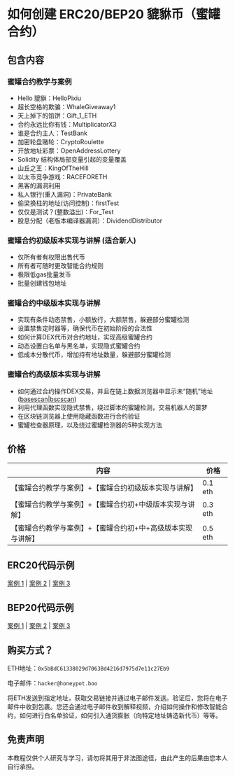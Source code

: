 # 如何创建 ERC20/BEP20 貔貅币（蜜罐合约）

## 包含内容

### 蜜罐合约教学与案例

- Hello 貔貅：HelloPixiu
- 超长空格的欺骗：WhaleGiveaway1
- 天上掉下的馅饼：Gift_1_ETH
- 合约永远比你有钱：MultiplicatorX3
- 谁是合约主人：TestBank
- 加密轮盘赌轮：CryptoRoulette
- 开放地址彩票：OpenAddressLottery
- Solidity 结构体局部变量引起的变量覆盖
- 山丘之王：KingOfTheHill
- 以太币竞争游戏：RACEFORETH
- 黑客的漏洞利用
- 私人银行(重入漏洞)：PrivateBank
- 偷梁换柱的地址(访问控制)：firstTest
- 仅仅是测试？(整数溢出)：For_Test
- 股息分配（老版本编译器漏洞）：DividendDistributor

### 蜜罐合约初级版本实现与讲解 (适合新人)

- 仅所有者有权限出售代币
- 所有者可随时更改智能合约规则
- 极限低gas批量发币
- 批量创建钱包地址

### 蜜罐合约中级版本实现与讲解

- 实现有条件动态禁售，小额放行，大额禁售，躲避部分蜜罐检测
- 设置禁售定时器等，确保代币在初始阶段的合法性
- 如何计算DEX代币对合约地址，实现高级蜜罐合约
- 动态设置白名单与黑名单，实现隐式蜜罐合约
- 低成本分散代币，增加持有地址数量，躲避部分蜜罐检测

### 蜜罐合约高级版本实现与讲解

- 如何通过合约操作DEX交易，并且在链上数据浏览器中显示未“随机”地址 ([basescan](https://basescan.org/tx/0x9de5563e52b60e81b91c3d0f3b4445b413156ef31f97f37b82753dd0e8f4a3a3)|[bscscan](https://bscscan.com/tx/0xcf7625872bd52baaef928752a5e22c53292bc0f8eaff46e764a5d2dd77e49daf))
- 利用代理函数实现隐式禁售，绕过脚本的蜜罐检测，交易机器人的噩梦
- 在区块链浏览器上使用隐藏函数进行合约验证
- 蜜罐检查器原理，以及绕过蜜罐检测器的5种实现方法


## 价格

| 内容                                                        | 价格    |
| ----------------------------------------------------------- | ------- |
| 【蜜罐合约教学与案例】+【蜜罐合约初级版本实现与讲解】       | 0.1 eth |
| 【蜜罐合约教学与案例】+【蜜罐合约初+中级版本实现与讲解】    | 0.3 eth |
| 【蜜罐合约教学与案例】+【蜜罐合约初+中+高级版本实现与讲解】 | 0.5 eth |

## ERC20代码示例

[案例 1](https://dexscreener.com/base/0xed3d2e85aac07503933a1f813a27fdd0384c9984) | 
[案例 2](https://www.dextools.io/app/cn/base/pair-explorer/0x12279c46ecce850443ca875948459c231e25b6af) | 
[案例 3](https://www.dextools.io/app/cn/base/pair-explorer/0xed3d2e85aac07503933a1f813a27fdd0384c9984)

## BEP20代码示例

[案例 1](https://poocoin.app/tokens/0x7a2261022487c1aed6f53571494c46a1b4a213fa) | 
[案例 2](https://www.coinsniper.net/coin/16153) | 
[案例 3](https://bscscan.com/address/0x7a2261022487C1AED6f53571494C46A1B4a213fA)

## 购买方式？

ETH地址：`0x5bBdC61338029d7063Bd4216d7975d7e11c27Eb9`

电子邮件：`hacker@honeypot.boo`

将ETH发送到指定地址，获取交易链接并通过电子邮件发送。验证后，您将在电子邮件中收到包裹。您还会通过电子邮件收到解释视频，介绍如何操作和修改智能合约，如何进行白名单验证，如何引入通货膨胀（向特定地址铸造新代币）等等。

## 免责声明

本教程仅供个人研究与学习，请勿将其用于非法图途径，由此产生的后果由您本人自行承担。

